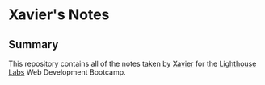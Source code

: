 # Xavier's Notes

## Summary
This repository contains all of the notes taken by [Xavier](https://github.com/xsavoie) for the [Lighthouse Labs](https://www.lighthouselabs.ca/) Web Development Bootcamp.

